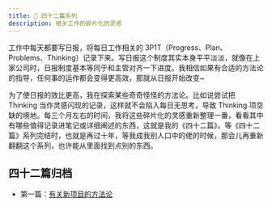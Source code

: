 ```yaml
---
title: 🚝 四十二篇系列
description: 相关工作的碎片化的灵感
---
```


工作中每天都要写日报，将每日工作相关的 3P1T（Progress、Plan、Problems、Thinking）记录下来。写日报这个制度其实本身平平淡淡，就像在上家公司时，日报制度基本等同于和主管对齐一下进度。我相信如果有合适的方法论的指导，任何事的运作都会变得更高效，那就从日报开始改变~

为了使日报的效比更高，我在探索某些奇奇怪怪的方法论。比如说尝试把 Thinking 当作灵感闪现的记录，这样就不会陷入每日无思考，导致 Thinking 项空缺的境地。每三个月左右的时间，我将这些碎片化的灵感重新整理一番，看看其中有哪些值得记录进笔记或详细阐述的东西，这就是我的《四十二篇》。等《四十二篇》系列完结时，也就是再过十年，等我成我别人口中的佬的时候，那会儿再重新翻翻这个系列，也许能从里面找到点别的东西。

## 四十二篇归档

- 第一篇：[有关新项目的方法论](/articles/_fourty-two/dark-room)
